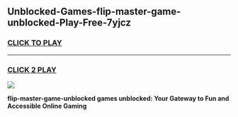 
## Unblocked-Games-flip-master-game-unblocked-Play-Free-7yjcz
<h3>
<a href="https://premium76.site?title=flip-master-game-unblocked&ref=15A">CLICK TO PLAY</a></h3>
<hr>

<h3>
<a href="https://premium76.site?title=flip-master-game-unblocked&ref=15A">CLICK 2 PLAY</a>
  
</h3>

<a href="https://premium76.site?title=flip-master-game-unblocked&ref=15A"><img src="https://clearcache.store/games.png"></a>


**flip-master-game-unblocked games unblocked: Your Gateway to Fun and Accessible Online Gaming**
